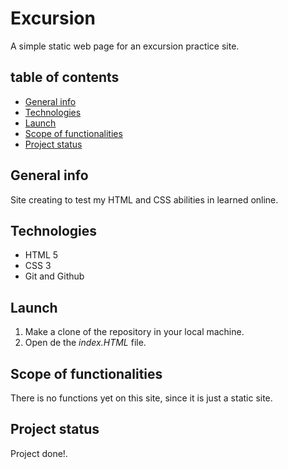 # Excursion 

A simple static web page for an excursion practice site.

## table of contents

* [General info](#general-info)
* [Technologies](#technologies)
* [Launch](#launch)
* [Scope of functionalities](#scope-of-functionalities)
* [Project status](#project-status)

## General info

Site creating to test my HTML and CSS abilities in learned online.

## Technologies

* HTML 5
* CSS 3
* Git and Github

## Launch

1. Make a clone of the repository in your local machine.
2. Open de the *index.HTML* file.

## Scope of functionalities

There is no functions yet on this site, since it is just a static site.

## Project status

Project done!.
